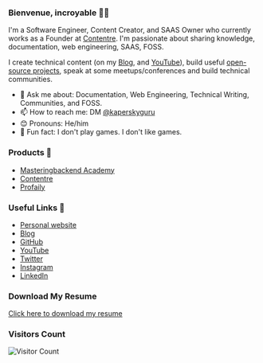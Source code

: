 
<!--
**Kaperskyguru/kaperskyguru** is a ✨ _special_ ✨ repository because its `README.md` (this file) appears on your GitHub profile.

Here are some ideas to get you started:

- 🔭 I’m currently working on ...
- 🌱 I’m currently learning ...
- 👯 I’m looking to collaborate on ...
- 🤔 I’m looking for help with ...
- 💬 Ask me about ...
- 📫 How to reach me: ...
- 😄 Pronouns: ...
- ⚡ Fun fact: ...
-->

### Bienvenue, incroyable 👋🏾

I'm a Software Engineer, Content Creator, and SAAS Owner who currently works as a Founder at [Contentre](https://contentre.io?source=github). I'm passionate about sharing knowledge, documentation, web engineering, SAAS, FOSS.

I create technical content (on my [Blog](https://masteringbackend.com/?source=github), and [YouTube](https://www.youtube.com/channel/UCECTWjjj21fa2bNQ07PKE3A)), build useful [open-source projects](https://github.com/kaperskyguru), speak at some meetups/conferences and build technical communities.

- 💬 Ask me about: Documentation, Web Engineering, Technical Writing, Communities, and FOSS.
- 📫 How to reach me: DM [@kaperskyguru](https://twitter.com/kaperskyguru)
- 😊 Pronouns: He/him
- 💙 Fun fact: I don't play games. I don't like games.

### Products 🌻

- [Masteringbackend Academy](https://masteringbackend.com/academy?source=github)
- [Contentre](https://contentre.io?source=github)
- [Profaily](https://profaily.com?source=github)

### Useful Links 🌻

- [Personal website](https://masteringbackend.com?source=github)
- [Blog](https://masteringbackend.com?source=github)
- [GitHub](https://github.com/kaperskyguru)
- [YouTube](https://www.youtube.com/channel/UCECTWjjj21fa2bNQ07PKE3A)
- [Twitter](https://twitter.com/kaperskyguru)
- [Instagram](https://www.instagram.com/kaperskyguru/)
- [LinkedIn](https://linkedin.com/in/solomoneseme)

### Download My Resume

[Click here to download my resume](https://github.com/Kaperskyguru/kaperskyguru/blob/main/Solomon_Eseme_New_Resume_Dec_2022.pdf)

### Visitors Count

![Visitor Count](https://profile-counter.glitch.me/{Kaperskyguru}/count.svg)

